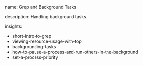 name: Grep and Background Tasks

description: Handling background tasks.

insights:
  - short-intro-to-grep
  - viewing-resource-usage-with-top
  - backgrounding-tasks
  - how-to-pause-a-process-and-run-others-in-the-background
  - set-a-process-priority
 
